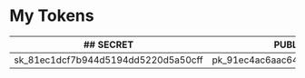 # My Tokens

| ## SECRET                           | PUBLISHABLE                         |
|-------------------------------------|-------------------------------------|
| sk_81ec1dcf7b944d5194dd5220d5a50cff | pk_91ec4ac6aac64501a30b1602ff7f6df2 |